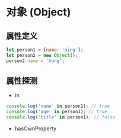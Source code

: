 # 对象 (Object)

## 属性定义

```js
let person1 = {name: 'ming'};
let person2 = new Object();
person2.name = 'hong';
```

## 属性探测

- in

```js
console.log('name' in person1); // true
console.log('age' in person1); // true
console.log('title' in person1); // false
```

- hasOwnProperty


